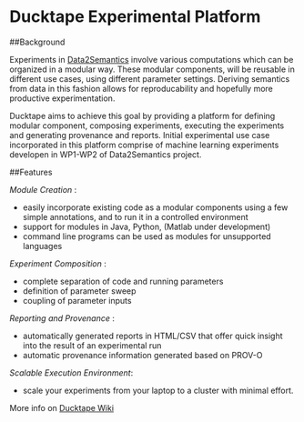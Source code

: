 # Ducktape Experimental Platform 



##Background

Experiments in [Data2Semantics](http://www.data2semantics.org/) involve various computations which can be organized in a modular way. These modular components, will be reusable in different use cases, using different parameter settings. Deriving semantics from data in this fashion allows for reproducability and hopefully more productive experimentation.

Ducktape aims to achieve this goal  by providing a platform for defining modular component, composing experiments, executing the experiments and generating provenance and reports. Initial experimental use case incorporated in this platform comprise of machine learning experiments developen in WP1-WP2 of Data2Semantics project.


##Features


*Module Creation* :

- easily incorporate existing code as a modular components using a few simple annotations, and to run it in a controlled environment
- support for modules in Java, Python, (Matlab under development)
- command line programs can be used as modules for unsupported languages

*Experiment Composition* :

- complete separation of code and running parameters
- definition of parameter sweep
- coupling of parameter inputs

*Reporting and Provenance* :

- automatically generated reports in HTML/CSV that offer quick insight into the result of an experimental run
- automatic provenance information generated based on PROV-O

*Scalable Execution Environment*:

- scale your experiments from your laptop to a cluster with minimal effort.

More info on [Ducktape Wiki](https://github.com/Data2Semantics/ducktape/wiki)
